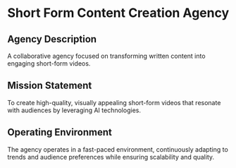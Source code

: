 # Short Form Content Creation Agency

## Agency Description
A collaborative agency focused on transforming written content into engaging short-form videos.

## Mission Statement
To create high-quality, visually appealing short-form videos that resonate with audiences by leveraging AI technologies.

## Operating Environment
The agency operates in a fast-paced environment, continuously adapting to trends and audience preferences while ensuring scalability and quality. 
